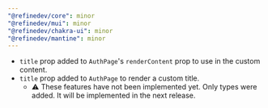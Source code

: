 ```yaml
---
"@refinedev/core": minor
"@refinedev/mui": minor
"@refinedev/chakra-ui": minor
"@refinedev/mantine": minor
---
```


-   `title` prop added to `AuthPage`'s `renderContent` prop to use in the custom content.
-   `title` prop added to `AuthPage` to render a custom title.
    -   ⚠️ These features have not been implemented yet. Only types were added. It will be implemented in the next release.
